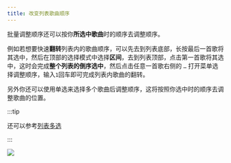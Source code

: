 ```yaml
---
title: 改变列表歌曲顺序
---
```


批量调整顺序还可以按你**所选中歌曲**时的顺序去调整顺序。

例如若想要快速**翻转**列表内的歌曲顺序，可以先去到列表底部，长按最后一首歌将其选中，然后在顶部的选择模式中选择**区间**，去到列表顶部，点击第一首歌将其选中，这时会完成**整个列表的倒序选中**，然后点击任意一首歌右侧的 `…` 打开菜单选择调整顺序，输入`1`回车即可完成列表内歌曲的翻转。

另外你还可以使用单选来选择多个歌曲后调整顺序，这将按照你选中时的顺序去调整歌曲的位置。

:::tip

还可以参考[列表多选](./list-multiple-selection)

:::

![](https://i.mji.rip/2023/10/06/96aa76f5371d61c5b0fdf463a7bd1723.gif)